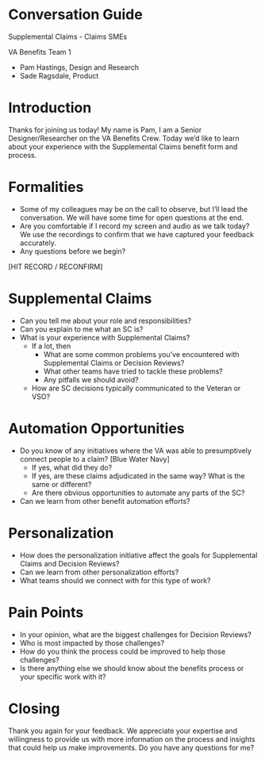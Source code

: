 # Conversation Guide
Supplemental Claims - Claims SMEs

VA Benefits Team 1
* Pam Hastings, Design and Research
* Sade Ragsdale, Product

# Introduction
Thanks for joining us today! My name is Pam, I am a Senior Designer/Researcher on the VA Benefits Crew. Today we’d like to learn about your experience with the Supplemental Claims benefit form and process. 


# Formalities
* Some of my colleagues may be on the call to observe, but I’ll lead the conversation. We will have some time for open questions at the end. 
* Are you comfortable if I record my screen and audio as we talk today? We use the recordings to confirm that we have captured your feedback accurately. 
* Any questions before we begin? 

[HIT RECORD / RECONFIRM]

# Supplemental Claims 
* Can you tell me about your role and responsibilities?
* Can you explain to me what an SC is?  
* What is your experience with Supplemental Claims?
    * If a lot, then
        * What are some common problems you’ve encountered with Supplemental Claims or Decision Reviews?
        * What other teams have tried to tackle these problems?
        * Any pitfalls we should avoid?
    * How are SC decisions typically communicated to the Veteran or VSO?

# Automation Opportunities
* Do you know of any initiatives where the VA was able to presumptively connect people to a claim? [Blue Water Navy]
    * If yes, what did they do?
    * If yes, are these claims adjudicated in the same way? What is the same or different?
    * Are there obvious opportunities to automate any parts of the SC?
* Can we learn from other benefit automation efforts?


# Personalization
* How does the personalization initiative affect the goals for Supplemental Claims and Decision Reviews?
* Can we learn from other personalization efforts?
* What teams should we connect with for this type of work?


# Pain Points
* In your opinion, what are the biggest challenges for Decision Reviews?
* Who is most impacted by those challenges?
* How do you think the process could be improved to help those challenges? 
* Is there anything else we should know about the benefits process or your specific work with it?


# Closing 
Thank you again for your feedback. We appreciate your expertise and willingness to provide us with more information on the process and insights that could help us make improvements. Do you have any questions for me?
